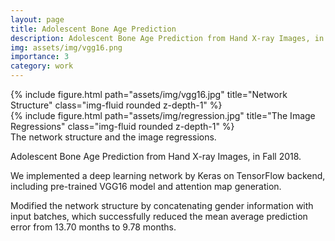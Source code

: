 ```yaml
---
layout: page
title: Adolescent Bone Age Prediction
description: Adolescent Bone Age Prediction from Hand X-ray Images, in Fall 2018.
img: assets/img/vgg16.png
importance: 3
category: work
---
```


<div class="row">
    <div class="col-sm mt-3 mt-md-0">
        {% include figure.html path="assets/img/vgg16.jpg" title="Network Structure" class="img-fluid rounded z-depth-1" %}
    </div>
    <div class="col-sm mt-3 mt-md-0">
        {% include figure.html path="assets/img/regression.jpg" title="The Image Regressions" class="img-fluid rounded z-depth-1" %}
    </div>
</div>
<div class="caption">
    The network structure and the image regressions.
</div>


Adolescent Bone Age Prediction from Hand X-ray Images, in Fall 2018.

We implemented a deep learning network by Keras on TensorFlow backend, including pre-trained VGG16 model and attention map generation.

Modified the network structure by concatenating gender information with input batches, which successfully reduced the mean average prediction error from 13.70 months to 9.78 months.
